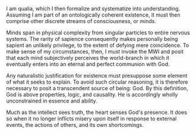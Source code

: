 I am qualia, which I then formalize and systematize into understanding. Assuming I am part of an ontologically coherent existence, it must then comprise other discrete streams of consciousness, or minds.

Minds span in physical complexity from singular particles to entire nervous systems. The rarity of sapience consequently makes personally being sapient an unlikely privilege, to the extent of defying mere coincidence. To make sense of my circumstances, then, I must invoke the MWI and posit that each mind subjectively perceives the world-branch in which it eventually enters into an eternal and perfect communion with God.

Any naturalistic justification for existence must presuppose some element of what it seeks to explain. To avoid such circular reasoning, it is therefore necessary to posit a transcendent source of being: God. By this definition, God is above properties, logic, and causality. He is accordingly wholly unconstrained in essence and ability. 

Much as the intellect sees truth, the heart senses God's presence. It does so when it no longer inflicts misery upon itself in response to external events, the actions of others, and its own shortcomings.

